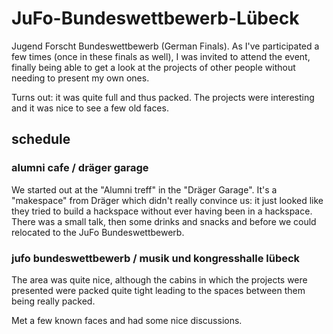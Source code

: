 # JuFo-Bundeswettbewerb-Lübeck

Jugend Forscht Bundeswettbewerb (German Finals). As I've participated a few
times (once in these finals as well), I was invited to attend the event,
finally being able to get a look at the projects of other people without
needing to present my own ones.

Turns out: it was quite full and thus packed. The projects were interesting and
it was nice to see a few old faces.

## schedule

### alumni cafe / dräger garage

We started out at the "Alumni treff" in the "Dräger Garage". It's a "makespace"
from Dräger which didn't really convince us: it just looked like they tried to
build a hackspace without ever having been in a hackspace. There was a small
talk, then some drinks and snacks and before we could relocated to the JuFo
Bundeswettbewerb.

### jufo bundeswettbewerb / musik und kongresshalle lübeck

The area was quite nice, although the cabins in which the projects were
presented were packed quite tight leading to the spaces between them being
really packed.

Met a few known faces and had some nice discussions.


